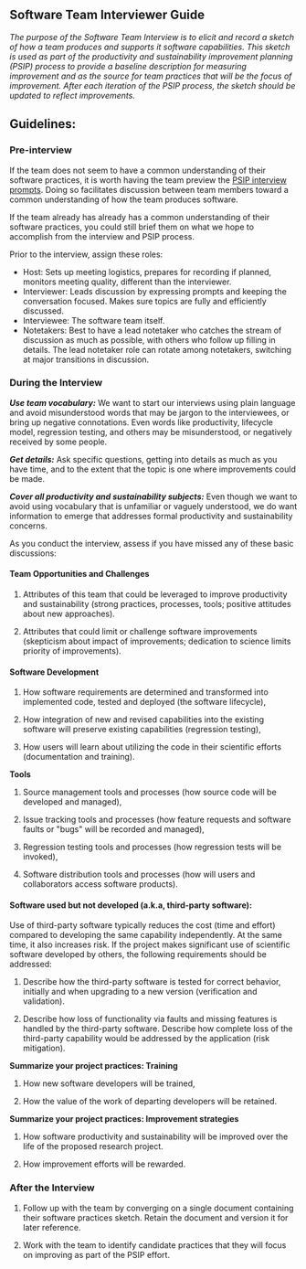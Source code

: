 ## Software Team Interviewer Guide

*The purpose of the Software Team Interview is to elicit and record a sketch of how a team produces and supports it software capabilities.  This sketch is used as part of the productivity and sustainability improvement planning (PSIP) process to provide a baseline description for measuring improvement and as the source for team practices that will be the focus of improvement.  After each iteration of the PSIP process, the sketch should be updated to reflect improvements.*

## Guidelines:

### Pre-interview

If the team does not seem to have a common understanding of their software practices, it is worth having the team preview the [PSIP interview prompts](SoftwareTeamInterviewTemplate.md).  Doing so facilitates discussion between team members toward a common understanding of how the team produces software.

If the team already has already has a common understanding of their software practices, you could still brief them on what we hope to accomplish from the interview and PSIP process.

Prior to the interview, assign these roles:
- Host: Sets up meeting logistics, prepares for recording if planned, monitors meeting quality, different than the interviewer.
- Interviewer: Leads discussion by expressing prompts and keeping the conversation focused.  Makes sure topics are fully and efficiently discussed.
- Interviewee: The software team itself.
- Notetakers: Best to have a lead notetaker who catches the stream of discussion as much as possible, with others who follow up filling in details.  The lead notetaker role can rotate among notetakers, switching at major transitions in discussion.

### During the Interview

***_Use team vocabulary:_*** We want to start our interviews using plain language and avoid misunderstood words that may be jargon to the interviewees, or bring up negative connotations. Even words like productivity, lifecycle model, regression testing, and others may be misunderstood, or negatively received by some people.

***_Get details:_*** Ask specific questions, getting into details as much as you have time, and to the extent that the topic is one where improvements could be made.

***_Cover all productivity and sustainability subjects:_*** Even though we want to avoid using vocabulary that is unfamiliar or vaguely understood, we do want information to emerge that addresses formal productivity and sustainability concerns.

As you conduct the interview, assess if you have missed any of these basic discussions:

#### **Team Opportunities and Challenges**

1. Attributes of this team that could be leveraged to improve productivity and sustainability (strong practices, processes, tools; positive attitudes about new approaches).

2. Attributes that could limit or challenge software improvements (skepticism about impact of improvements; dedication to science limits priority of improvements).

#### **Software Development**

1. How software requirements are determined and transformed into implemented code, tested and deployed (the software lifecycle), 

2. How integration of new and revised capabilities into the existing software will preserve existing capabilities (regression testing), 

3. How users will learn about utilizing the code in their scientific efforts (documentation and training).

**Tools**

1. Source management tools and processes (how source code will be developed and managed), 

2. Issue tracking tools and processes (how feature requests and software faults or "bugs" will be recorded and managed), 

3. Regression testing tools and processes (how regression tests will be invoked),

4. Software distribution tools and processes (how will users and collaborators access software products).

#### **Software used but not developed (a.k.a, third-party software):** 

Use of third-party software typically reduces the cost (time and effort) compared to developing the same capability independently.  At the same time, it also increases risk.  If the project makes significant use of scientific software developed by others, the following requirements should be addressed:

 

1. Describe how the third-party software is tested for correct behavior, initially and when upgrading to a new version (verification and validation).

2. Describe how loss of functionality via faults and missing features is handled by the third-party software.  Describe how complete loss of the third-party capability would be addressed by the application (risk mitigation).

**Summarize your project practices: Training**

1. How new software developers will be trained,

2. How the value of the work of departing developers will be retained.

**Summarize your project practices: Improvement strategies**

1. How software productivity and sustainability will be improved over the life of the proposed research project.

2. How improvement efforts will be rewarded.

### After the Interview

1. Follow up with the team by converging on a single document containing their software practices sketch.  Retain the document and version it for later reference.

2. Work with the team to identify candidate practices that they will focus on improving as part of the PSIP effort.

